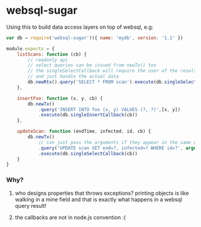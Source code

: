 # websql-sugar

Using this to build data access layers on top of websql, e.g:

```javascript
var db = require('websql-sugar')({ name: 'mydb', version: '1.1' })

module.exports = {
    listScans: function (cb) {
        // readonly api
        // select queries can be issued from newTx() too 
        // the singleSelectCallback will require the user of the result to write less boilerplate code
        // and just handle the actual data
        db.newRtx().query('SELECT * FROM scan').execute(db.singleSelectCallback(cb))
    },

    insertFoo: function (x, y, cb) {
        db.newTx()
            .query('INSERT INTO foo (x, y) VALUES (?, ?)',[x, y])
            .execute(db.singleInsertCallback(cb))
    },

    updateScan: function (endTime, infected, id, cb) {
        db.newTx()
            // can just pass the arguments if they appear in the same order of the query parameters
            .query('UPDATE scan SET end=?, infected=? WHERE id=?', arguments) 
            .execute(db.singleSelectCallback(cb))
    }    
}
```

### Why?

1. who designs properties that throws exceptions? printing objects is like walking in a mine field and that is exactly what happens in a websql query result!

2. the callbacks are not in node.js convention :(
